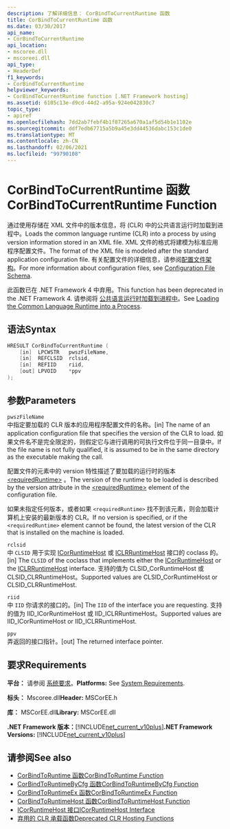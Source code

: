 ```yaml
---
description: 了解详细信息： CorBindToCurrentRuntime 函数
title: CorBindToCurrentRuntime 函数
ms.date: 03/30/2017
api_name:
- CorBindToCurrentRuntime
api_location:
- mscoree.dll
- mscoreei.dll
api_type:
- HeaderDef
f1_keywords:
- CorBindToCurrentRuntime
helpviewer_keywords:
- CorBindToCurrentRuntime function [.NET Framework hosting]
ms.assetid: 6105c13e-d9cd-44d2-a95a-924e042830c7
topic_type:
- apiref
ms.openlocfilehash: 7dd2ab7febf4b1f87265a670a1af5d54b1e1102e
ms.sourcegitcommit: ddf7edb67715a5b9a45e3dd44536dabc153c1de0
ms.translationtype: MT
ms.contentlocale: zh-CN
ms.lasthandoff: 02/06/2021
ms.locfileid: "99790108"
---
```

# <a name="corbindtocurrentruntime-function"></a><span data-ttu-id="4b9a8-103">CorBindToCurrentRuntime 函数</span><span class="sxs-lookup"><span data-stu-id="4b9a8-103">CorBindToCurrentRuntime Function</span></span>

<span data-ttu-id="4b9a8-104">通过使用存储在 XML 文件中的版本信息，将 (CLR) 中的公共语言运行时加载到进程中。</span><span class="sxs-lookup"><span data-stu-id="4b9a8-104">Loads the common language runtime (CLR) into a process by using version information stored in an XML file.</span></span> <span data-ttu-id="4b9a8-105">XML 文件的格式将建模为标准应用程序配置文件。</span><span class="sxs-lookup"><span data-stu-id="4b9a8-105">The format of the XML file is modeled after the standard application configuration file.</span></span> <span data-ttu-id="4b9a8-106">有关配置文件的详细信息，请参阅[配置文件架构](../../configure-apps/file-schema/index.md)。</span><span class="sxs-lookup"><span data-stu-id="4b9a8-106">For more information about configuration files, see [Configuration File Schema](../../configure-apps/file-schema/index.md).</span></span>  
  
 <span data-ttu-id="4b9a8-107">此函数已在 .NET Framework 4 中弃用。</span><span class="sxs-lookup"><span data-stu-id="4b9a8-107">This function has been deprecated in the .NET Framework 4.</span></span> <span data-ttu-id="4b9a8-108">请参阅将 [公共语言运行时加载到进程中](/previous-versions/dotnet/netframework-4.0/01918c6x(v=vs.100))。</span><span class="sxs-lookup"><span data-stu-id="4b9a8-108">See [Loading the Common Language Runtime into a Process](/previous-versions/dotnet/netframework-4.0/01918c6x(v=vs.100)).</span></span>  
  
## <a name="syntax"></a><span data-ttu-id="4b9a8-109">语法</span><span class="sxs-lookup"><span data-stu-id="4b9a8-109">Syntax</span></span>  
  
```cpp  
HRESULT CorBindToCurrentRuntime (  
    [in]  LPCWSTR   pwszFileName,  
    [in]  REFCLSID  rclsid,  
    [in]  REFIID    riid,  
    [out] LPVOID    *ppv  
);  
```  
  
## <a name="parameters"></a><span data-ttu-id="4b9a8-110">参数</span><span class="sxs-lookup"><span data-stu-id="4b9a8-110">Parameters</span></span>  

 `pwszFileName`  
 <span data-ttu-id="4b9a8-111">中指定要加载的 CLR 版本的应用程序配置文件的名称。</span><span class="sxs-lookup"><span data-stu-id="4b9a8-111">[in] The name of an application configuration file that specifies the version of the CLR to load.</span></span> <span data-ttu-id="4b9a8-112">如果文件名不是完全限定的，则假定它与进行调用的可执行文件位于同一目录中。</span><span class="sxs-lookup"><span data-stu-id="4b9a8-112">If the file name is not fully qualified, it is assumed to be in the same directory as the executable making the call.</span></span>  
  
 <span data-ttu-id="4b9a8-113">配置文件的元素中的 version 特性描述了要加载的运行时的版本 [\<requiredRuntime>](../../configure-apps/file-schema/startup/requiredruntime-element.md) 。</span><span class="sxs-lookup"><span data-stu-id="4b9a8-113">The version of the runtime to be loaded is described by the version attribute in the [\<requiredRuntime>](../../configure-apps/file-schema/startup/requiredruntime-element.md) element of the configuration file.</span></span>  
  
 <span data-ttu-id="4b9a8-114">如果未指定任何版本，或者如果 `<requiredRuntime>` 找不到该元素，则会加载计算机上安装的最新版本的 CLR。</span><span class="sxs-lookup"><span data-stu-id="4b9a8-114">If no version is specified, or if the `<requiredRuntime>` element cannot be found, the latest version of the CLR that is installed on the machine is loaded.</span></span>  
  
 `rclsid`  
 <span data-ttu-id="4b9a8-115">中 `CLSID` 用于实现 [ICorRuntimeHost](icorruntimehost-interface.md) 或 [ICLRRuntimeHost](iclrruntimehost-interface.md) 接口的 coclass 的。</span><span class="sxs-lookup"><span data-stu-id="4b9a8-115">[in] The `CLSID` of the coclass that implements either the [ICorRuntimeHost](icorruntimehost-interface.md) or the [ICLRRuntimeHost](iclrruntimehost-interface.md) interface.</span></span> <span data-ttu-id="4b9a8-116">支持的值为 CLSID_CorRuntimeHost 或 CLSID_CLRRuntimeHost。</span><span class="sxs-lookup"><span data-stu-id="4b9a8-116">Supported values are CLSID_CorRuntimeHost or CLSID_CLRRuntimeHost.</span></span>  
  
 `riid`  
 <span data-ttu-id="4b9a8-117">中 `IID` 你请求的接口的。</span><span class="sxs-lookup"><span data-stu-id="4b9a8-117">[in] The `IID` of the interface you are requesting.</span></span> <span data-ttu-id="4b9a8-118">支持的值为 IID_ICorRuntimeHost 或 IID_ICLRRuntimeHost。</span><span class="sxs-lookup"><span data-stu-id="4b9a8-118">Supported values are IID_ICorRuntimeHost or IID_ICLRRuntimeHost.</span></span>  
  
 `ppv`  
 <span data-ttu-id="4b9a8-119">弄返回的接口指针。</span><span class="sxs-lookup"><span data-stu-id="4b9a8-119">[out] The returned interface pointer.</span></span>  
  
## <a name="requirements"></a><span data-ttu-id="4b9a8-120">要求</span><span class="sxs-lookup"><span data-stu-id="4b9a8-120">Requirements</span></span>  

 <span data-ttu-id="4b9a8-121">**平台：** 请参阅 [系统要求](../../get-started/system-requirements.md)。</span><span class="sxs-lookup"><span data-stu-id="4b9a8-121">**Platforms:** See [System Requirements](../../get-started/system-requirements.md).</span></span>  
  
 <span data-ttu-id="4b9a8-122">**标头：** Mscoree.dll</span><span class="sxs-lookup"><span data-stu-id="4b9a8-122">**Header:** MSCorEE.h</span></span>  
  
 <span data-ttu-id="4b9a8-123">**库：** MSCorEE.dll</span><span class="sxs-lookup"><span data-stu-id="4b9a8-123">**Library:** MSCorEE.dll</span></span>  
  
 <span data-ttu-id="4b9a8-124">**.NET Framework 版本：**[!INCLUDE[net_current_v10plus](../../../../includes/net-current-v10plus-md.md)]</span><span class="sxs-lookup"><span data-stu-id="4b9a8-124">**.NET Framework Versions:** [!INCLUDE[net_current_v10plus](../../../../includes/net-current-v10plus-md.md)]</span></span>  
  
## <a name="see-also"></a><span data-ttu-id="4b9a8-125">请参阅</span><span class="sxs-lookup"><span data-stu-id="4b9a8-125">See also</span></span>

- [<span data-ttu-id="4b9a8-126">CorBindToRuntime 函数</span><span class="sxs-lookup"><span data-stu-id="4b9a8-126">CorBindToRuntime Function</span></span>](corbindtoruntime-function.md)
- [<span data-ttu-id="4b9a8-127">CorBindToRuntimeByCfg 函数</span><span class="sxs-lookup"><span data-stu-id="4b9a8-127">CorBindToRuntimeByCfg Function</span></span>](corbindtoruntimebycfg-function.md)
- [<span data-ttu-id="4b9a8-128">CorBindToRuntimeEx 函数</span><span class="sxs-lookup"><span data-stu-id="4b9a8-128">CorBindToRuntimeEx Function</span></span>](corbindtoruntimeex-function.md)
- [<span data-ttu-id="4b9a8-129">CorBindToRuntimeHost 函数</span><span class="sxs-lookup"><span data-stu-id="4b9a8-129">CorBindToRuntimeHost Function</span></span>](corbindtoruntimehost-function.md)
- [<span data-ttu-id="4b9a8-130">ICorRuntimeHost 接口</span><span class="sxs-lookup"><span data-stu-id="4b9a8-130">ICorRuntimeHost Interface</span></span>](icorruntimehost-interface.md)
- [<span data-ttu-id="4b9a8-131">弃用的 CLR 承载函数</span><span class="sxs-lookup"><span data-stu-id="4b9a8-131">Deprecated CLR Hosting Functions</span></span>](deprecated-clr-hosting-functions.md)
